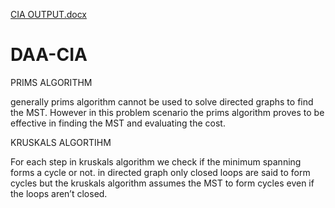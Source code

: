 [CIA OUTPUT.docx](https://github.com/harshath1234/DAA-CIA/files/10442576/CIA.OUTPUT.docx)
# DAA-CIA

PRIMS ALGORITHM 

generally prims algorithm cannot be used to solve directed graphs to find the MST. However in this problem scenario the prims algorithm proves to be effective in 
finding the MST and evaluating the cost.

KRUSKALS ALGORTIHM

For each step in kruskals algorithm we check if the minimum spanning forms a cycle or not. 
in directed graph only closed loops are said to form cycles but the kruskals algorithm assumes the MST to form cycles even if the loops aren’t closed.

